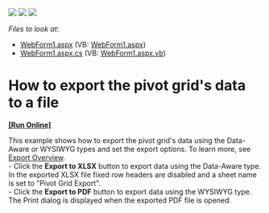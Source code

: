 <!-- default badges list -->
![](https://img.shields.io/endpoint?url=https://codecentral.devexpress.com/api/v1/VersionRange/128577426/21.2.3%2B)
[![](https://img.shields.io/badge/Open_in_DevExpress_Support_Center-FF7200?style=flat-square&logo=DevExpress&logoColor=white)](https://supportcenter.devexpress.com/ticket/details/T289831)
[![](https://img.shields.io/badge/📖_How_to_use_DevExpress_Examples-e9f6fc?style=flat-square)](https://docs.devexpress.com/GeneralInformation/403183)
<!-- default badges end -->
<!-- default file list -->
*Files to look at*:

* [WebForm1.aspx](./CS/ASPPivotGridExport/WebForm1.aspx) (VB: [WebForm1.aspx](./VB/ASPPivotGridExport/WebForm1.aspx))
* [WebForm1.aspx.cs](./CS/ASPPivotGridExport/WebForm1.aspx.cs) (VB: [WebForm1.aspx.vb](./VB/ASPPivotGridExport/WebForm1.aspx.vb))
<!-- default file list end -->
# How to export the pivot grid's data to a file
<!-- run online -->
**[[Run Online]](https://codecentral.devexpress.com/t289831/)**
<!-- run online end -->


This example shows how to export the pivot grid's data using the Data-Aware or WYSIWYG types and set the export options. To learn more, see <a href="https://documentation.devexpress.com/#AspNet/CustomDocument7260">Export Overview</a>.<br />- Click the <strong>Export to XLSX</strong> button to export data using the Data-Aware type. In the exported XLSX file fixed row headers are disabled and a sheet name is set to "Pivot Grid Export". <br />- Click the <strong>Export to PDF</strong> button to export data using the WYSIWYG type. The Print dialog is displayed when the exported PDF file is opened.

<br/>



